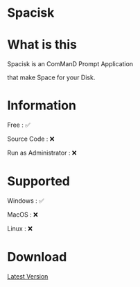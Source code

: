 # Spacisk

# What is this
Spacisk is an ComManD Prompt Application

that make Space for your Disk.

# Information
Free : ✅

Source Code : ❌

Run as Administrator : ❌


# Supported
Windows : ✅

MacOS : ❌

Linux : ❌


# Download
[Latest Version](https://github.com/N0ub4x/Spacisk/releases/latest)
